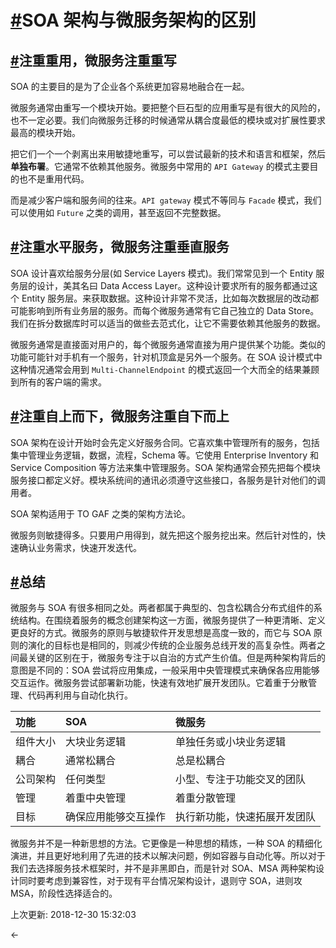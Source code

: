 # [#](https://funtl.com/zh/micro-service-about/再谈微服务-SOA-架构与微服务架构的区别.html#soa-架构与微服务架构的区别)SOA 架构与微服务架构的区别

## [#](https://funtl.com/zh/micro-service-about/再谈微服务-SOA-架构与微服务架构的区别.html#注重重用，微服务注重重写)注重重用，微服务注重重写

SOA 的主要目的是为了企业各个系统更加容易地融合在一起。

微服务通常由重写一个模块开始。要把整个巨石型的应用重写是有很大的风险的，也不一定必要。我们向微服务迁移的时候通常从耦合度最低的模块或对扩展性要求最高的模块开始。

把它们一个一个剥离出来用敏捷地重写，可以尝试最新的技术和语言和框架，然后 **单独布署**。它通常不依赖其他服务。微服务中常用的 `API Gateway` 的模式主要目的也不是重用代码。

而是减少客户端和服务间的往来。`API gateway` 模式不等同与 `Facade` 模式，我们可以使用如 `Future` 之类的调用，甚至返回不完整数据。

## [#](https://funtl.com/zh/micro-service-about/再谈微服务-SOA-架构与微服务架构的区别.html#注重水平服务，微服务注重垂直服务)注重水平服务，微服务注重垂直服务

SOA 设计喜欢给服务分层(如 Service Layers 模式)。我们常常见到一个 Entity 服务层的设计，美其名曰 Data Access Layer。这种设计要求所有的服务都通过这个 Entity 服务层。来获取数据。这种设计非常不灵活，比如每次数据层的改动都可能影响到所有业务层的服务。而每个微服务通常有它自己独立的 Data Store。我们在拆分数据库时可以适当的做些去范式化，让它不需要依赖其他服务的数据。

微服务通常是直接面对用户的，每个微服务通常直接为用户提供某个功能。类似的功能可能针对手机有一个服务，针对机顶盒是另外一个服务。在 SOA 设计模式中这种情况通常会用到 `Multi-ChannelEndpoint` 的模式返回一个大而全的结果兼顾到所有的客户端的需求。

## [#](https://funtl.com/zh/micro-service-about/再谈微服务-SOA-架构与微服务架构的区别.html#注重自上而下，微服务注重自下而上)注重自上而下，微服务注重自下而上

SOA 架构在设计开始时会先定义好服务合同。它喜欢集中管理所有的服务，包括集中管理业务逻辑，数据，流程，Schema 等。它使用 Enterprise Inventory 和 Service Composition 等方法来集中管理服务。SOA 架构通常会预先把每个模块服务接口都定义好。模块系统间的通讯必须遵守这些接口，各服务是针对他们的调用者。

SOA 架构适用于 TO GAF 之类的架构方法论。

微服务则敏捷得多。只要用户用得到，就先把这个服务挖出来。然后针对性的，快速确认业务需求，快速开发迭代。

## [#](https://funtl.com/zh/micro-service-about/再谈微服务-SOA-架构与微服务架构的区别.html#总结)总结

微服务与 SOA 有很多相同之处。两者都属于典型的、包含松耦合分布式组件的系统结构。在围绕着服务的概念创建架构这一方面，微服务提供了一种更清晰、定义更良好的方式。微服务的原则与敏捷软件开发思想是高度一致的，而它与 SOA 原则的演化的目标也是相同的，则减少传统的企业服务总线开发的高复杂性。两者之间最关键的区别在于，微服务专注于以自治的方式产生价值。但是两种架构背后的意图是不同的：SOA 尝试将应用集成，一般采用中央管理模式来确保各应用能够交互运作。微服务尝试部署新功能，快速有效地扩展开发团队。它着重于分散管理、代码再利用与自动化执行。

| 功能     | SOA                  | 微服务                       |
| :------- | :------------------- | :--------------------------- |
| 组件大小 | 大块业务逻辑         | 单独任务或小块业务逻辑       |
| 耦合     | 通常松耦合           | 总是松耦合                   |
| 公司架构 | 任何类型             | 小型、专注于功能交叉的团队   |
| 管理     | 着重中央管理         | 着重分散管理                 |
| 目标     | 确保应用能够交互操作 | 执行新功能，快速拓展开发团队 |

微服务并不是一种新思想的方法。它更像是一种思想的精炼，一种 SOA 的精细化演进，并且更好地利用了先进的技术以解决问题，例如容器与自动化等。所以对于我们去选择服务技术框架时，并不是非黑即白，而是针对 SOA、MSA 两种架构设计同时要考虑到兼容性，对于现有平台情况架构设计，退则守 SOA，进则攻 MSA，阶段性选择适合的。

上次更新: 2018-12-30 15:32:03

← 